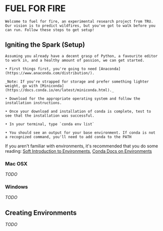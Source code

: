 # FUEL FOR FIRE

    Welcome to fuel for fire, an experimental research project from TRU. Our vision is to predict wildfires, but you've got to walk before you can run. Follow these steps to get setup!

## Igniting the Spark (Setup)

    Assuming you already have a decent grasp of Python, a favourite editor to work in, and a healthy amount of passion, we can get started.

    • First things first, you're going to need [Anaconda](https://www.anaconda.com/distribution/).

    _Note: If you're strapped for storage and prefer something lighter weight, go with [Miniconda](https://docs.conda.io/en/latest/miniconda.html)._

    • Download for the appropriate operating system and follow the installation instructions.

    • Once your download and installation of conda is complete, test to see that the installation was successful.

    • In your terminal, type `conda env list`

    • You should see an output for your base environment. If conda is not a recognized command, you'll need to add conda to the PATH

If you aren't familiar with environments, it's recommended that you do some reading: [Soft Introduction to Environments](https://medium.com/@monipip3/virtual-environments-explained-by-a-python-beginner-693a79b195da), [Conda Docs on Environments](https://docs.conda.io/projects/conda/en/latest/user-guide/tasks/manage-environments.html)

### Mac OSX

_TODO_

### Windows

_TODO_

## Creating Environments

_TODO_
